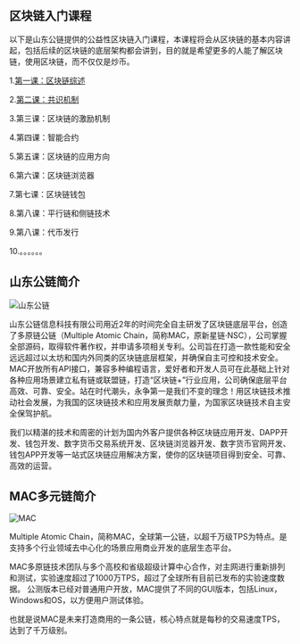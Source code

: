 ## 区块链入门课程
以下是山东公链提供的公益性区块链入门课程，本课程将会从区块链的基本内容讲起，包括后续的区块链的底层架构都会讲到，目的就是希望更多的人能了解区块链，使用区块链，而不仅仅是炒币。

1.[第一课：区块链综述](%E7%AC%AC%E4%B8%80%E8%AF%BE%EF%BC%9A%E5%8C%BA%E5%9D%97%E9%93%BE%E7%BB%BC%E8%BF%B0.md)

2.[第二课：共识机制](%E7%AC%AC%E4%BA%8C%E8%AF%BE%EF%BC%9A%E5%85%B1%E8%AF%86%E6%9C%BA%E5%88%B6.md)

3.第三课：区块链的激励机制

4.第四课：智能合约

5.第五课：区块链的应用方向

6.第六课：区块链浏览器

7.第七课：区块链钱包

8.第八课：平行链和侧链技术

9.第八课：代币发行

10.。。。。。。

## 山东公链简介

![山东公链](http://www.sdgl.net.cn/images/footer-logo-new.png "png")

山东公链信息科技有限公司用近2年的时间完全自主研发了区块链底层平台，创造了多原链公链（Multiple Atomic Chain，简称MAC，原新星链·NSC），公司掌握全部源码，取得软件著作权，并申请多项相关专利。公司旨在打造一款性能和安全远远超过以太坊和国内外同类的区块链底层框架，并确保自主可控和技术安全。MAC开放所有API接口，兼容多种编程语言，爱好者和开发人员可在此基础上针对各种应用场景建立私有链或联盟链，打造“区块链+”行业应用，公司确保底层平台高效、可靠、安全。站在时代潮头，永争第一是我们不变的理念！用区块链技术推动社会发展，为我国的区块链技术和应用发展贡献力量，为国家区块链技术自主安全保驾护航。

我们以精湛的技术和周密的计划为国内外客户提供各种区块链应用开发、DAPP开发、钱包开发、数字货币交易系统开发、区块链浏览器开发、数字货币官网开发、钱包APP开发等一站式区块链应用解决方案，使你的区块链项目得到安全、可靠、高效的运营。

## MAC多元链简介

![MAC](http://60.208.103.140:777/newmb/images/logogc.png "png")

Multiple Atomic Chain，简称MAC，全球第一公链，以超千万级TPS为特点。是支持多个行业领域去中心化的场景应用商业开发的底层生态平台。

MAC多原链技术团队与多个高校和省级超级计算中心合作，对主网进行重新排列和测试，实验速度超过了1000万TPS，超过了全球所有目前已发布的实验速度数据。 公测版本已经对普通用户开放，MAC提供了不同的GUI版本，包括Linux，Windows和OS，以方便用户测试体验。

也就是说MAC是未来打造商用的一条公链，核心特点就是每秒的交易速度TPS，达到了千万级别。